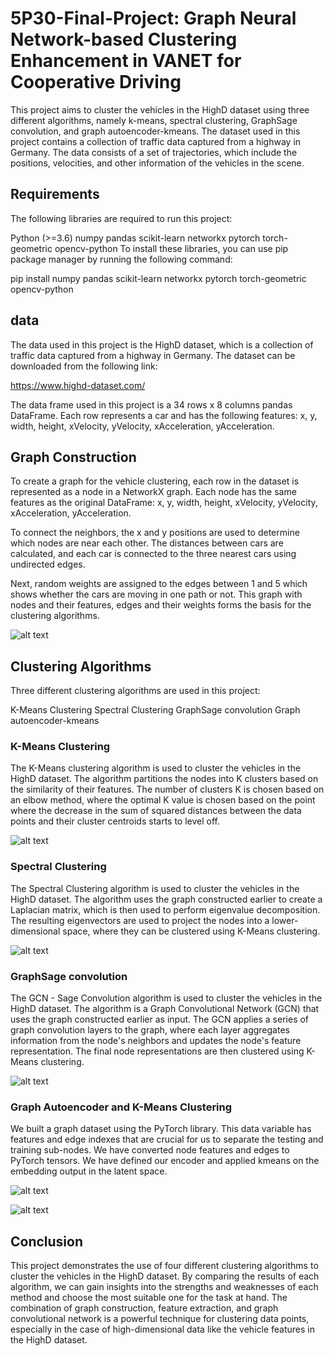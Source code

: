 # 5P30-Final-Project: Graph Neural Network-based Clustering Enhancement in VANET for Cooperative Driving
This project aims to cluster the vehicles in the HighD dataset using three different algorithms, namely k-means, spectral clustering, GraphSage convolution, and graph autoencoder-kmeans. The dataset used in this project contains a collection of traffic data captured from a highway in Germany. The data consists of a set of trajectories, which include the positions, velocities, and other information of the vehicles in the scene.
## Requirements
The following libraries are required to run this project:

Python (>=3.6)
numpy
pandas
scikit-learn
networkx
pytorch
torch-geometric
opencv-python
To install these libraries, you can use pip package manager by running the following command:

pip install numpy pandas scikit-learn networkx pytorch torch-geometric opencv-python

## data
The data used in this project is the HighD dataset, which is a collection of traffic data captured from a highway in Germany. The dataset can be downloaded from the following link:

https://www.highd-dataset.com/

The data frame used in this project is a 34 rows x 8 columns pandas DataFrame. Each row represents a car and has the following features: x, y, width, height, xVelocity, yVelocity, xAcceleration, yAcceleration.

## Graph Construction
To create a graph for the vehicle clustering, each row in the dataset is represented as a node in a NetworkX graph. Each node has the same features as the original DataFrame: x, y, width, height, xVelocity, yVelocity, xAcceleration, yAcceleration.

To connect the neighbors, the x and y positions are used to determine which nodes are near each other. The distances between cars are calculated, and each car is connected to the three nearest cars using undirected edges.

Next, random weights are assigned to the edges between 1 and 5 which shows whether the cars are moving in one path or not. This graph with nodes and their features, edges and their weights forms the basis for the clustering algorithms.

![alt text](https://github.com/nazaninmehregan/5P30-Final-Project/blob/master/graphs/graph_construction.png)

## Clustering Algorithms
Three different clustering algorithms are used in this project:

K-Means Clustering
Spectral Clustering
GraphSage convolution
Graph autoencoder-kmeans
### K-Means Clustering
The K-Means clustering algorithm is used to cluster the vehicles in the HighD dataset. The algorithm partitions the nodes into K clusters based on the similarity of their features. The number of clusters K is chosen based on an elbow method, where the optimal K value is chosen based on the point where the decrease in the sum of squared distances between the data points and their cluster centroids starts to level off.

![alt text](https://github.com/nazaninmehregan/5P30-Final-Project/blob/master/Graphs/kmeans_output.png)

### Spectral Clustering
The Spectral Clustering algorithm is used to cluster the vehicles in the HighD dataset. The algorithm uses the graph constructed earlier to create a Laplacian matrix, which is then used to perform eigenvalue decomposition. The resulting eigenvectors are used to project the nodes into a lower-dimensional space, where they can be clustered using K-Means clustering.

![alt text](https://github.com/nazaninmehregan/5P30-Final-Project/blob/master/Graphs/spectral_output.png)

### GraphSage convolution
The GCN - Sage Convolution algorithm is used to cluster the vehicles in the HighD dataset. The algorithm is a Graph Convolutional Network (GCN) that uses the graph constructed earlier as input. The GCN applies a series of graph convolution layers to the graph, where each layer aggregates information from the node's neighbors and updates the node's feature representation. The final node representations are then clustered using K-Means clustering.

![alt text](https://github.com/nazaninmehregan/5P30-Final-Project/blob/master/Graphs/graphsage_output.png)


### Graph Autoencoder and K-Means Clustering
We built a graph dataset using the PyTorch library. This data variable has features and edge indexes that are crucial for us to separate the testing and training sub-nodes. We have converted node features and edges to PyTorch tensors. We have defined our encoder and applied kmeans on the embedding output in the latent space.

![alt text](https://github.com/nazaninmehregan/5P30-Final-Project/blob/master/Graphs/GAE&kmeans_output#1.png)

![alt text](https://github.com/nazaninmehregan/5P30-Final-Project/blob/master/Graphs/GAE&kmeans_output.png)

## Conclusion
This project demonstrates the use of four different clustering algorithms to cluster the vehicles in the HighD dataset. By comparing the results of each algorithm, we can gain insights into the strengths and weaknesses of each method and choose the most suitable one for the task at hand. The combination of graph construction, feature extraction, and graph convolutional network is a powerful technique for clustering data points, especially in the case of high-dimensional data like the vehicle features in the HighD dataset.


